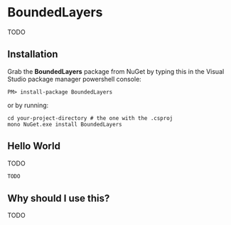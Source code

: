 BoundedLayers
=============

TODO

Installation
------------

Grab the **BoundedLayers** package from NuGet by typing this in the Visual Studio package manager powershell console:

`PM> install-package BoundedLayers`

or by running:

```Shell
cd your-project-directory # the one with the .csproj
mono NuGet.exe install BoundedLayers
```

Hello World
-----------

TODO

```C#
TODO
```

Why should I use this?
----------------------
TODO

